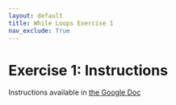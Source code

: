 ```yaml
---
layout: default
title: While Loops Exercise 1
nav_exclude: True
---
```


# Exercise 1: Instructions
Instructions available in [the Google Doc](https://docs.google.com/document/d/1RSd-NsjrZjjMX4mO9LfNFzQgFmJVA6KVLYYJXgGQDWc/edit?usp=sharing)